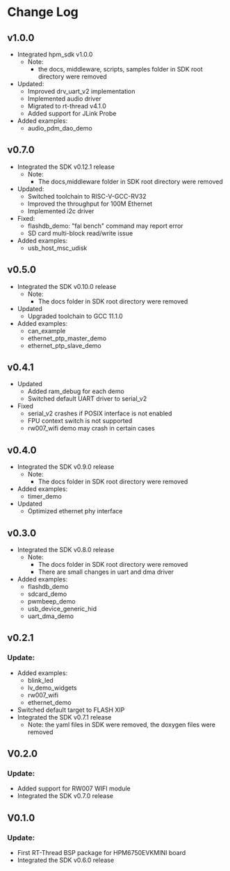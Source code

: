 # Change Log

## v1.0.0
- Integrated hpm_sdk v1.0.0
  - Note:
    - the docs, middleware, scripts, samples folder in SDK root directory were removed
 - Updated:
   - Improved drv_uart_v2 implementation
   - Implemented audio driver
   - Migrated to rt-thread v4.1.0
   - Added support for JLink Probe
 - Added examples:
   - audio_pdm_dao_demo

## v0.7.0
- Integrated the SDK v0.12.1 release
  - Note:
    - The docs,middleware folder in SDK root directory were removed
- Updated:
  - Switched toolchain to RISC-V-GCC-RV32
  - Improved the throughput for 100M Ethernet
  - Implemented i2c driver
- Fixed:
  - flashdb_demo: "fal bench" command may report error
  - SD card multi-block read/write issue
- Added examples:
  - usb_host_msc_udisk

## v0.5.0
- Integrated the SDK v0.10.0 release
  - Note:
    - The docs folder in SDK root directory were removed
- Updated
  - Upgraded toolchain to GCC 11.1.0
- Added examples:
  - can_example
  - ethernet_ptp_master_demo
  - ethernet_ptp_slave_demo

## v0.4.1
- Updated
    - Added ram_debug for each demo
    - Switched default UART driver to serial_v2
- Fixed
    - serial_v2 crashes if POSIX interface is not enabled
    - FPU context switch is not supported
    - rw007_wifi demo may crash in certain cases

## v0.4.0
- Integrated the SDK v0.9.0 release
  - Note:
      - The docs folder in SDK root directory were removed
- Added examples:
    - timer_demo
- Updated
    - Optimized ethernet phy interface

## v0.3.0
- Integrated the SDK v0.8.0 release
  - Note:
      - The docs folder in SDK root directory were removed
      - There are small changes in uart and dma driver
- Added examples:
    - flashdb_demo
    - sdcard_demo
    - pwmbeep_demo
    - usb_device_generic_hid
    - uart_dma_demo

## v0.2.1
### Update:
- Added examples:
  - blink_led
  - lv_demo_widgets
  - rw007_wifi
  - ethernet_demo
- Switched default target to FLASH XIP
- Integrated the SDK v0.7.1 release
    - Note: the yaml files in SDK were removed, the doxygen files were removed

## V0.2.0
### Update:
- Added support for RW007 WIFI module
- Integrated the SDK v0.7.0 release

## V0.1.0
### Update:
- First RT-Thread BSP package for HPM6750EVKMINI board
- Integrated the SDK v0.6.0 release
